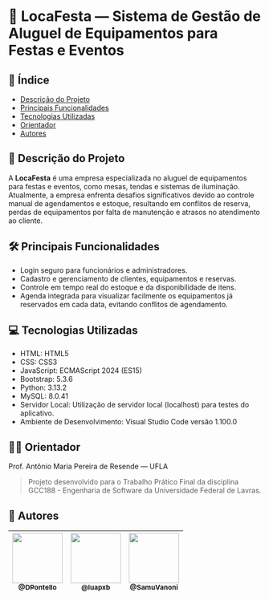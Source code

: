 # 🎉 LocaFesta — Sistema de Gestão de Aluguel de Equipamentos para Festas e Eventos

## 📑 Índice

- [Descrição do Projeto](#-descrição-do-projeto)
- [Principais Funcionalidades](#️-principais-funcionalidades)
- [Tecnologias Utilizadas](#-tecnologias-utilizadas)
- [Orientador](#-orientador)
- [Autores](#-autores)

## 📘 Descrição do Projeto

A **LocaFesta** é uma empresa especializada no aluguel de equipamentos para festas e eventos, como mesas, tendas e sistemas de iluminação. Atualmente, a empresa enfrenta desafios significativos devido ao controle manual de agendamentos e estoque, resultando em conflitos de reserva, perdas de equipamentos por falta de manutenção e atrasos no atendimento ao cliente.

## 🛠️ Principais Funcionalidades

- Login seguro para funcionários e administradores.
- Cadastro e gerenciamento de clientes, equipamentos e reservas.
- Controle em tempo real do estoque e da disponibilidade de itens.
- Agenda integrada para visualizar facilmente os equipamentos já reservados em cada data, evitando conflitos de agendamento.

## 💻 Tecnologias Utilizadas

- HTML: HTML5
- CSS: CSS3
- JavaScript: ECMAScript 2024 (ES15)
- Bootstrap: 5.3.6
- Python: 3.13.2
- MySQL: 8.0.41
- Servidor Local: Utilização de servidor local (localhost) para testes do aplicativo.
- Ambiente de Desenvolvimento: Visual Studio Code versão 1.100.0

## 👨‍🏫 Orientador

Prof. Antônio Maria Pereira de Resende — UFLA

> Projeto desenvolvido para o Trabalho Prático Final da disciplina GCC188 - Engenharia de Software da Universidade Federal de Lavras.

## 👥 Autores

| [<img src="https://avatars.githubusercontent.com/u/136363953?v=4" width="100px"><br><sub>@DPontello</sub>](https://github.com/DPontello) | [<img src="https://avatars.githubusercontent.com/u/109813431?v=4" width="100px"><br><sub>@luapxb</sub>](https://github.com/luapxb) | [<img src="https://avatars.githubusercontent.com/u/123120658?v=4" width="100px"><br><sub>@SamuVanoni</sub>](https://github.com/SamuVanoni) |
| :---: | :---: | :---: |
